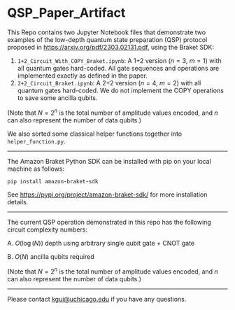 # QSP_Paper_Artifact
This Repo contains two Jupyter Notebook files that demonstrate two examples of the low-depth quantum state preparation (QSP) protocol proposed in https://arxiv.org/pdf/2303.02131.pdf, using the Braket SDK:

1. `1+2_Circuit_With_COPY_Braket.ipynb`: A 1+2 version ($n = 3$, $m = 1$) with all quantum gates hard-coded. All gate sequences and operations are implemented exactly as defined in the paper.
2. `2+2_Circuit_Braket.ipynb`: A 2+2 version ($n = 4$, $m = 2$) with all quantum gates hard-coded. We do not implement the COPY operations to save some ancilla qubits.

(Note that $N = 2^n$ is the total number of amplitude values encoded, and $n$ can also represent the number of data qubits.)

We also sorted some classical helper functions together into `helper_function.py`.

-------------------------------

The Amazon Braket Python SDK can be installed with pip on your local machine as follows:
```ruby
pip install amazon-braket-sdk
```
See https://pypi.org/project/amazon-braket-sdk/ for more installation details.

-------------------------------
The current QSP operation demonstrated in this repo has the following circuit complexity numbers:

A. $O(\log(N))$ depth using arbitrary single qubit gate + CNOT gate

B. $O(N)$ ancilla qubits required

(Note that $N = 2^n$ is the total number of amplitude values encoded, and $n$ can also represent the number of data qubits.)

-------------------------------
Please contact kgui@uchicago.edu if you have any questions.
